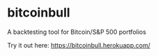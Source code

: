 # bitcoinbull
A backtesting tool for Bitcoin/S&amp;P 500 portfolios

Try it out here: https://bitcoinbull.herokuapp.com/
